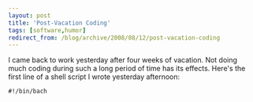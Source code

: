 ```yaml
---
layout: post
title: 'Post-Vacation Coding'
tags: [software,humor]
redirect_from: /blog/archive/2008/08/12/post-vacation-coding
---
```


I came back to work yesterday after four weeks of vacation. Not doing
much coding during such a long period of time has its effects. Here's
the first line of a shell script I wrote yesterday afternoon:

    #!/bin/bach

